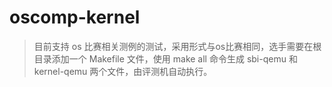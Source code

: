 # oscomp-kernel

> 目前支持 os 比赛相关测例的测试，采用形式与os比赛相同，选手需要在根目录添加一个 Makefile 文件，使用 make all 命令生成 sbi-qemu 和 kernel-qemu 两个文件，由评测机自动执行。
